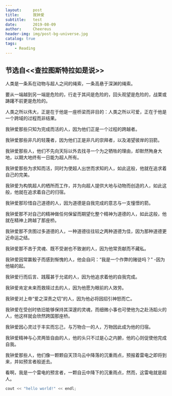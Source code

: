 ```yaml
---
layout:     post
title:      我钟爱
subtitle:   test
date:       2019-08-09
author:     Cheereus
header-img: img/post-bg-universe.jpg
catalog: true
tags:
    - Reading
---
```


## 节选自<<查拉图斯特拉如是说>>

人类是一条系在动物与超人之间的绳索，一条高悬于深渊的绳索。

要从一端越到另一端是危险的，行走于其间是危险的，回头观望是危险的，战栗或踌躇不前更是危险的。

人类之所以伟大，正是在于他是一座桥梁而非目的：人类之所以可爱，正在于他是一个跨域的过程而非结果。

我钟爱那些只知为完成而活的人，因为他们正是一个过程的跨越者。

我钟爱那些非凡的轻蔑者，因为他们正是非凡的崇拜者，以及渴望彼岸的羽箭。

我钟爱那些人，他们不先向天际以外去找寻一个为之牺牲的理由，却默然殉身大地，以期大地终有一日能为超人所有。

我钟爱那些为求知而活，同时为使超人出世而求知的人，如此这般，他就在追求着自己的完美。

我钟爱为构筑超人的栖所而工作，并为向超人提供大地与动物而创造的人，如此这般，他就在追求着自己的归宿。

我钟爱那珍惜自己道德的人，因为道德是自我完成的意志与一支憧憬的箭。

我钟爱那不对自己的精神做任何保留而期望化整个精神为道德的人，如此这般，他就在精神上跨越了那座桥。

我钟爱那不贪图过多道德的人，一种道德往往较之两种道德为佳，因为那种道德更近命运之结。

我钟爱那不吝于灵魂、既不受谢也不致谢的人，因为他常贡献而不藏私。

我钟爱因常赢骰子而感到惭愧的人，他会自问：“我是一个作弊的赌徒吗？” -因为他输的起。

我钟爱行而后言、践履甚于允诺的人，因为他追求着他的自我完成。

我钟爱肯定未来而救赎过去的人，因为他愿为眼前的人效劳。

我钟爱对上帝“爱之深责之切”的人，因为他必将因招引神怒而亡。

我钟爱在受创时依旧能够保持其深邃的灵魂，而细微小事也可使他为之赴汤蹈火的人，他这样就会欣然跨国那座桥。

我钟爱因心灵过于丰实而忘己，与万物合一的人，万物因此成为他的归宿。

我钟爱精神与心灵两皆自由的人，他的头只不过是心之内腑，他的心则促使他完成自我。

我钟爱那些人，他们像一颗颗自天顶乌云中降落的沉重雨点，预报着雷电之即将到来，并如预言者般逝去。

看啊，我是一个雷电的预言者，一颗自云中降下的沉重雨点，然而，这雷电就是超人。

```cpp
cout << "hello world!" << endl;
```
